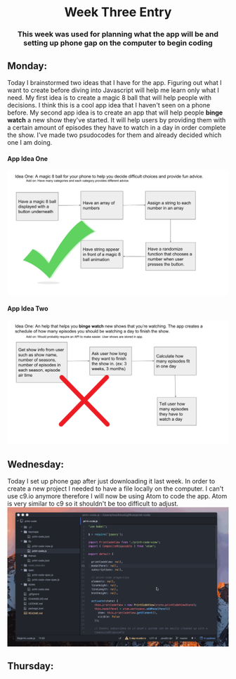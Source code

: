 # <center>Week Three Entry</center>
### <center>This week was used for planning what the app will be and setting up phone gap on the computer to begin coding</center>
## Monday:
Today I brainstormed two ideas that I have for the app. Figuring out what I want to create before diving into Javascript will help me learn only what I need. My first idea is to create a magic 8 ball that will help people with decisions. I think this is a cool app idea that I haven't seen on a phone before. My second app idea is to create an app that will help people **binge watch** a new show they've started. It will help users by providing them with a certain amount of episodes they have to watch in a day in order complete the show. I've made two psudocodes for them and already decided which one I am doing.
#### App Idea One
![](/images/8BallPlan.png)
#### App Idea Two
![](/images/BingeWatchPlan.png)
## Wednesday:
Today I set up phone gap after just downloading it last week. In order to create a new project I needed to have a file locally on the computer. I can't use c9.io anymore therefore I will now be using Atom to code the app. Atom is very similar to c9 so it shouldn't be too difficult to adjust.
![](/images/atompreview.gif)
## Thursday: 

